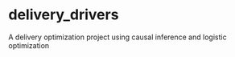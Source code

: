 # delivery_drivers
A delivery optimization project using causal inference and logistic optimization
